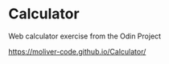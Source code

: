 # Calculator
Web calculator exercise from the Odin Project

https://moliver-code.github.io/Calculator/
